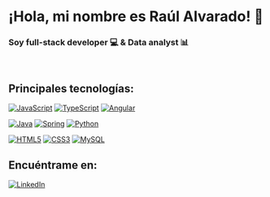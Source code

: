 # ¡Hola, mi nombre es Raúl Alvarado! 👋
### Soy full-stack developer 💻 & Data analyst 📊

<!-- Iconos de https://simpleicons.org/?q=types -->

<br>

## Principales tecnologías:
[![JavaScript](https://img.shields.io/badge/JavaScript-F7DF1E?style=for-the-badge&logo=javascript&logoColor=white&labelColor=101010)]()
[![TypeScript](https://img.shields.io/badge/TypeScript-3178C6?style=for-the-badge&logo=TypeScript&logoColor=white&labelColor=101010)]()
[![Angular](https://img.shields.io/badge/angular-red?style=for-the-badge&logo=angular&logoColor=white&labelColor=101010)]()
<br>

[![Java](https://img.shields.io/badge/Java-007396?style=for-the-badge&logo=openjdk&logoColor=white&labelColor=101010)]()
[![Spring](https://img.shields.io/badge/Spring-6db33f?style=for-the-badge&logo=spring&logoColor=white&labelColor=101010)]()
[![Python](https://img.shields.io/badge/Python-yellow?style=for-the-badge&logo=python&logoColor=white&labelColor=101010)]()
<br>

[![HTML5](https://img.shields.io/badge/html5-E34F26?style=for-the-badge&logo=html5&logoColor=white&labelColor=101010)]()
[![CSS3](https://img.shields.io/badge/CSS3-1572B6?style=for-the-badge&logo=CSS3&logoColor=white&labelColor=101010)]()
[![MySQL](https://img.shields.io/badge/MySQL-4479A1?style=for-the-badge&logo=mysql&logoColor=white&labelColor=101010)]()
</br>

## Encuéntrame en:

[![LinkedIn](https://img.shields.io/badge/LinkedIn-Raúl_Alvarado-0077B5?style=for-the-badge&logo=linkedin&logoColor=white&labelColor=101010)](https://www.linkedin.com/in/raul-alvarado/)